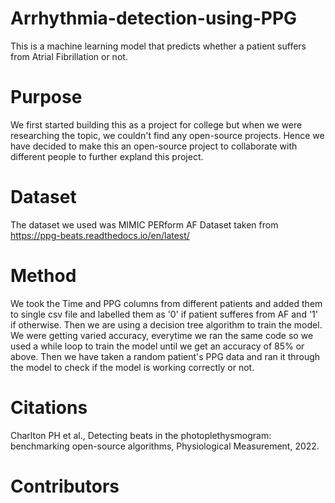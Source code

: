 # Arrhythmia-detection-using-PPG
This is a machine learning model that predicts whether a patient suffers from Atrial Fibrillation or not.
# Purpose
We first started building this as a project for college but when we were researching the topic, we couldn't find any open-source projects. Hence we have decided to make this an open-source project to collaborate with different people to further expland this project. 
# Dataset
The dataset we used was MIMIC PERform AF Dataset taken from https://ppg-beats.readthedocs.io/en/latest/ 
# Method
We took the Time and PPG columns from different patients and added them to single csv file and labelled them as '0' if patient sufferes from AF and '1' if otherwise. Then we are using a decision tree algorithm to train the model. We were getting varied accuracy, everytime we ran the same code so we used a while loop to train the model until we get an accuracy of 85% or above. Then we have taken a random patient's PPG data and ran it through the model to check if the model is working correctly or not.
# Citations 
Charlton PH et al., Detecting beats in the photoplethysmogram: benchmarking open-source algorithms, Physiological Measurement, 2022.
# Contributors

<!-- ALL-CONTRIBUTORS-LIST:START - Do not remove or modify this section -->
<!-- prettier-ignore-start -->
<!-- markdownlint-disable -->

<!-- markdownlint-restore -->
<!-- prettier-ignore-end -->

<!-- ALL-CONTRIBUTORS-LIST:END -->

